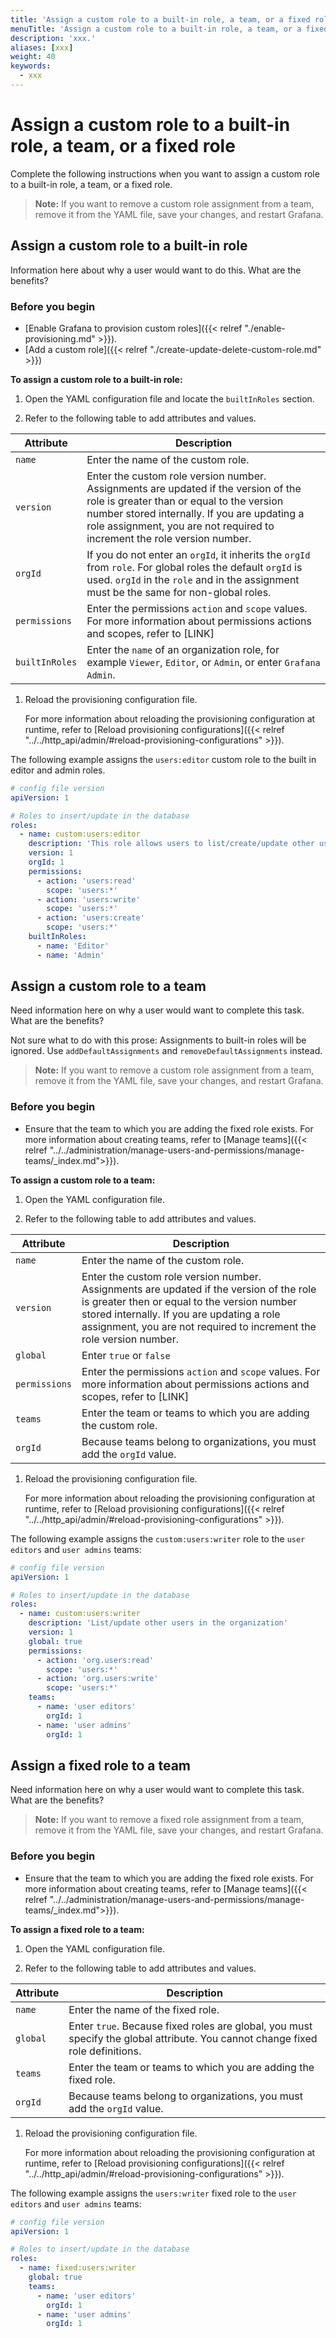 ```yaml
---
title: 'Assign a custom role to a built-in role, a team, or a fixed role'
menuTitle: 'Assign a custom role to a built-in role, a team, or a fixed role'
description: 'xxx.'
aliases: [xxx]
weight: 40
keywords:
  - xxx
---
```


# Assign a custom role to a built-in role, a team, or a fixed role

Complete the following instructions when you want to assign a custom role to a built-in role, a team, or a fixed role.

> **Note:** If you want to remove a custom role assignment from a team, remove it from the YAML file, save your changes, and restart Grafana.

## Assign a custom role to a built-in role

Information here about why a user would want to do this. What are the benefits?

### Before you begin

- [Enable Grafana to provision custom roles]({{< relref "./enable-provisioning.md" >}}).
- [Add a custom role]({{< relref "./create-update-delete-custom-role.md" >}})

**To assign a custom role to a built-in role:**

1. Open the YAML configuration file and locate the `builtInRoles` section.

1. Refer to the following table to add attributes and values.

| Attribute      | Description                                                                                                                                                                                                                                                  |
| -------------- | ------------------------------------------------------------------------------------------------------------------------------------------------------------------------------------------------------------------------------------------------------------ |
| `name`         | Enter the name of the custom role.                                                                                                                                                                                                                           |
| `version`      | Enter the custom role version number. Assignments are updated if the version of the role is greater than or equal to the version number stored internally. If you are updating a role assignment, you are not required to increment the role version number. |
| `orgId`        | If you do not enter an `orgId`, it inherits the `orgId` from `role`. For global roles the default `orgId` is used. `orgId` in the `role` and in the assignment must be the same for non-global roles.                                                        |
| `permissions`  | Enter the permissions `action` and `scope` values. For more information about permissions actions and scopes, refer to [LINK]                                                                                                                                |
| `builtInRoles` | Enter the `name` of an organization role, for example `Viewer`, `Editor`, or `Admin`, or enter `Grafana Admin`.                                                                                                                                              |

1. Reload the provisioning configuration file.

   For more information about reloading the provisioning configuration at runtime, refer to [Reload provisioning configurations]({{< relref "../../http_api/admin/#reload-provisioning-configurations" >}}).

The following example assigns the `users:editor` custom role to the built in editor and admin roles.

```yaml
# config file version
apiVersion: 1

# Roles to insert/update in the database
roles:
  - name: custom:users:editor
    description: 'This role allows users to list/create/update other users in the organization'
    version: 1
    orgId: 1
    permissions:
      - action: 'users:read'
        scope: 'users:*'
      - action: 'users:write'
        scope: 'users:*'
      - action: 'users:create'
        scope: 'users:*'
    builtInRoles:
      - name: 'Editor'
      - name: 'Admin'
```

## Assign a custom role to a team

Need information here on why a user would want to complete this task. What are the benefits?

Not sure what to do with this prose: Assignments to built-in roles will be ignored. Use `addDefaultAssignments` and `removeDefaultAssignments` instead.

> **Note:** If you want to remove a custom role assignment from a team, remove it from the YAML file, save your changes, and restart Grafana.

### Before you begin

- Ensure that the team to which you are adding the fixed role exists. For more information about creating teams, refer to [Manage teams]({{< relref "../../administration/manage-users-and-permissions/manage-teams/_index.md">}}).

**To assign a custom role to a team:**

1. Open the YAML configuration file.

1. Refer to the following table to add attributes and values.

| Attribute     | Description                                                                                                                                                                                                                                                  |
| ------------- | ------------------------------------------------------------------------------------------------------------------------------------------------------------------------------------------------------------------------------------------------------------ |
| `name`        | Enter the name of the custom role.                                                                                                                                                                                                                           |
| `version`     | Enter the custom role version number. Assignments are updated if the version of the role is greater then or equal to the version number stored internally. If you are updating a role assignment, you are not required to increment the role version number. |
| `global`      | Enter `true` or `false`                                                                                                                                                                                                                                      |
| `permissions` | Enter the permissions `action` and `scope` values. For more information about permissions actions and scopes, refer to [LINK]                                                                                                                                |
| `teams`       | Enter the team or teams to which you are adding the custom role.                                                                                                                                                                                             |
| `orgId`       | Because teams belong to organizations, you must add the `orgId` value.                                                                                                                                                                                       |

1. Reload the provisioning configuration file.

   For more information about reloading the provisioning configuration at runtime, refer to [Reload provisioning configurations]({{< relref "../../http_api/admin/#reload-provisioning-configurations" >}}).

The following example assigns the `custom:users:writer` role to the `user editors` and `user admins` teams:

```yaml
# config file version
apiVersion: 1

# Roles to insert/update in the database
roles:
  - name: custom:users:writer
    description: 'List/update other users in the organization'
    version: 1
    global: true
    permissions:
      - action: 'org.users:read'
        scope: 'users:*'
      - action: 'org.users:write'
        scope: 'users:*'
    teams:
      - name: 'user editors'
        orgId: 1
      - name: 'user admins'
        orgId: 1
```

## Assign a fixed role to a team

Need information here on why a user would want to complete this task. What are the benefits?

> **Note:** If you want to remove a fixed role assignment from a team, remove it from the YAML file, save your changes, and restart Grafana.

### Before you begin

- Ensure that the team to which you are adding the fixed role exists. For more information about creating teams, refer to [Manage teams]({{< relref "../../administration/manage-users-and-permissions/manage-teams/_index.md">}}).

**To assign a fixed role to a team:**

1. Open the YAML configuration file.

1. Refer to the following table to add attributes and values.

| Attribute | Description                                                                                                                    |
| --------- | ------------------------------------------------------------------------------------------------------------------------------ |
| `name`    | Enter the name of the fixed role.                                                                                              |
| `global`  | Enter `true`. Because fixed roles are global, you must specify the global attribute. You cannot change fixed role definitions. |
| `teams`   | Enter the team or teams to which you are adding the fixed role.                                                                |
| `orgId`   | Because teams belong to organizations, you must add the `orgId` value.                                                         |

1. Reload the provisioning configuration file.

   For more information about reloading the provisioning configuration at runtime, refer to [Reload provisioning configurations]({{< relref "../../http_api/admin/#reload-provisioning-configurations" >}}).

The following example assigns the `users:writer` fixed role to the `user editors` and `user admins` teams:

```yaml
# config file version
apiVersion: 1

# Roles to insert/update in the database
roles:
  - name: fixed:users:writer
    global: true
    teams:
      - name: 'user editors'
        orgId: 1
      - name: 'user admins'
        orgId: 1
```
